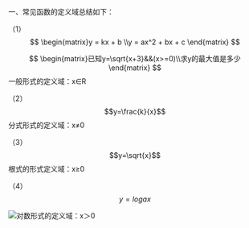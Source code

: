 一、常见函数的定义域总结如下：

（1）$$ \begin{matrix}y = kx + b \\y = ax^2 + bx + c \end{matrix}  $$

$$ \begin{matrix}已知y=\sqrt{x+3}&&(x>=0)\\求y的最大值是多少 \end{matrix} $$
一般形式的定义域：x∈R

（2）$$y=\frac{k}{x}$$
分式形式的定义域：x≠0

（3）$$y=\sqrt{x}$$
根式的形式定义域：x≥0

（4）$$y=log{a}x$$

![](https://wkrtcs.bdimg.com/rtcs/image?w=69.066666666667&md5sum=79eb1806f47794a099d5c69dc9b412df&sign=3dd88fc335&rtcs_flag=1&rtcs_ver=3&l=webapp&bucketNum=167&ipr=%7B%22c%22%3A%22word%2Fmedia%2Fimage4.png%22%2C%22dataType%22%3A%22gif%22%2C%22h%22%3A23.733333333333%2C%22t%22%3A%22img%22%2C%22w%22%3A69.066666666667%7D)对数形式的定义域：x＞0